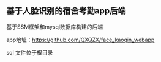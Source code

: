 ## 基于人脸识别的宿舍考勤app后端

基于SSM框架和mysql数据库构建的后端

app地址：https://github.com/QXQZX/face_kaoqin_webapp

sql 文件位于根目录